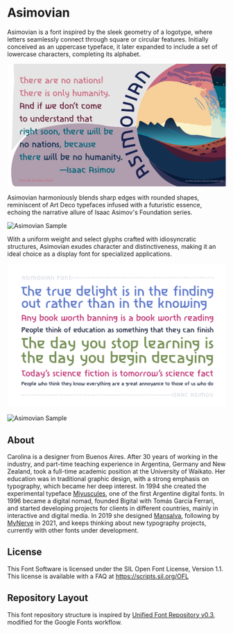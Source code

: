 # Asimovian

Asimovian is a font inspired by the sleek geometry of a logotype, where letters seamlessly connect through square or circular features. Initially conceived as an uppercase typeface, it later expanded to include a set of lowercase characters, completing its alphabet.

![Asimovian Image](documentation/asimovian-sample2.png)

Asimovian harmoniously blends sharp edges with rounded shapes, reminiscent of Art Deco typefaces infused with a futuristic essence, echoing the narrative allure of Isaac Asimov's Foundation series.

![Asimovian Sample](/documentation/asimovian-sample.png)

With a uniform weight and select glyphs crafted with idiosyncratic structures, Asimovian exudes character and distinctiveness, making it an ideal choice as a display font for specialized applications.

![Asimovian Sample](/documentation/asimovian-sample3.png)

![Asimovian Sample](/documentation/asimovian-catalogue_cassettesx4.png)



## About

Carolina is a designer from Buenos Aires. After 30 years of working in the industry, and part-time teaching experience in Argentina, Germany and New Zealand, took a full-time academic position at the University of Waikato. 
Her education was in traditional graphic design, with a strong emphasis on typography, which became her deep interest. In 1994 she created the experimental typeface [Miyuscules](https://github.com/carolinashort/miyuscules), one of the first Argentine digital fonts. In 1996 became a digital nomad, founded Bigital with Tomás García Ferrari, and started developing projects for clients in different countries, mainly in interactive and digital media. In 2019 she designed [Mansalva](https://github.com/carolinashort/mansalva), following by [MyNerve](https://github.com/carolinashort/MyNerve) in 2021, and keeps thinking about new typography projects, currently with other fonts under development.





## License

This Font Software is licensed under the SIL Open Font License, Version 1.1.
This license is available with a FAQ at
https://scripts.sil.org/OFL

## Repository Layout

This font repository structure is inspired by [Unified Font Repository v0.3](https://github.com/unified-font-repository/Unified-Font-Repository), modified for the Google Fonts workflow.
